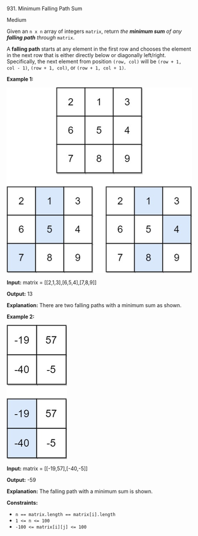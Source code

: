 931\. Minimum Falling Path Sum

Medium

Given an `n x n` array of integers `matrix`, return _the **minimum sum** of any **falling path** through_ `matrix`.

A **falling path** starts at any element in the first row and chooses the element in the next row that is either directly below or diagonally left/right. Specifically, the next element from position `(row, col)` will be `(row + 1, col - 1)`, `(row + 1, col)`, or `(row + 1, col + 1)`.

**Example 1:**

![](failing1-grid.jpg)

**Input:** matrix = [[2,1,3],[6,5,4],[7,8,9]]

**Output:** 13

**Explanation:** There are two falling paths with a minimum sum as shown.

**Example 2:**

![](failing2-grid.jpg)

**Input:** matrix = [[-19,57],[-40,-5]]

**Output:** -59

**Explanation:** The falling path with a minimum sum is shown.

**Constraints:**

*   `n == matrix.length == matrix[i].length`
*   `1 <= n <= 100`
*   `-100 <= matrix[i][j] <= 100`